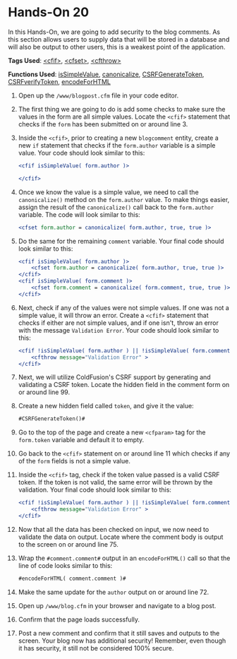 # Hands-On 20

In this Hands-On, we are going to add security to the blog comments. As this section allows users to supply data that will be stored in a database and will also be output to other users, this is a weakest point of the application.

**Tags Used**: [\<cfif>](https://helpx.adobe.com/coldfusion/cfml-reference/coldfusion-tags/tags-i/cfif.html), [\<cfset>](https://helpx.adobe.com/coldfusion/cfml-reference/coldfusion-tags/tags-r-s/cfset.html), [\<cfthrow>](https://helpx.adobe.com/coldfusion/cfml-reference/coldfusion-tags/tags-t/cfthrow.html)

**Functions Used**: [isSimpleValue](https://helpx.adobe.com/coldfusion/cfml-reference/coldfusion-functions/functions-in-k/issimplevalue.html), [canonicalize](https://helpx.adobe.com/coldfusion/cfml-reference/coldfusion-functions/functions-c-d/Canonicalize.html), [CSRFGenerateToken](https://helpx.adobe.com/coldfusion/cfml-reference/coldfusion-functions/functions-c-d/CSRFGenerateToken.html), [CSRFverifyToken](https://helpx.adobe.com/coldfusion/cfml-reference/coldfusion-functions/functions-c-d/CSRFVerifyToken.html), [encodeForHTML](https://helpx.adobe.com/coldfusion/cfml-reference/coldfusion-functions/functions-e-g/encodeforhtml.html)

1. Open up the `/www/blogpost.cfm` file in your code editor.
1. The first thing we are going to do is add some checks to make sure the values in the form are all simple values. Locate the `<cfif>` statement that checks if the `form` has been submitted on or around line 3.
1. Inside the `<cfif>`, prior to creating a new `blogcomment` entity, create a new `if` statement that checks if the `form.author` variable is a simple value. Your code should look similar to this:

    ```cfml
    <cfif isSimpleValue( form.author )>

    </cfif>
    ```

1. Once we know the value is a simple value, we need to call the `canonicalize()` method on the `form.author` value. To make things easier, assign the result of the `canonicalize()` call back to the `form.author` variable. The code will look similar to this:

    ```cfml
    <cfset form.author = canonicalize( form.author, true, true )>
    ```

1. Do the same for the remaining `comment` variable. Your final code should look similar to this:

    ```cfml
    <cfif isSimpleValue( form.author )>
        <cfset form.author = canonicalize( form.author, true, true )>
    </cfif>
    <cfif isSimpleValue( form.comment )>
        <cfset form.comment = canonicalize( form.comment, true, true )>
    </cfif>
    ```

1. Next, check if any of the values were not simple values. If one was not a simple value, it will throw an error. Create a `<cfif>` statement that checks if either are not simple values, and if one isn't, throw an error with the message `Validation Error`. Your code should look similar to this:

    ```cfml
    <cfif !isSimpleValue( form.author ) || !isSimpleValue( form.comment )>
        <cfthrow message="Validation Error" >
    </cfif>
    ```

1. Next, we will utilize ColdFusion's CSRF support by generating and validating a CSRF token. Locate the hidden field in the comment form on or around line 99.
1. Create a new hidden field called `token`, and give it the value:

    ```cfml
    #CSRFGenerateToken()#
    ```

1. Go to the top of the page and create a new `<cfparam>` tag for the `form.token` variable and default it to empty.
1. Go back to the `<cfif>` statement on or around line 11 which checks if any of the `form` fields is not a simple value.
1. Inside the `<cfif>` tag, check if the token value passed is a valid CSRF token. If the token is not valid, the same error will be thrown by the validation. Your final code should look similar to this:

    ```cfml
    <cfif !isSimpleValue( form.author ) || !isSimpleValue( form.comment ) || !CSRFVerifyToken( form.token )>
        <cfthrow message="Validation Error" >
    </cfif>
    ```

1. Now that all the data has been checked on input, we now need to validate the data on output. Locate where the comment body is output to the screen on or around line 75.
1. Wrap the `#comment.comment#` output in an `encodeForHTML()` call so that the line of code looks similar to this:

    ```cfml
    #encodeForHTML( comment.comment )#
    ```

1. Make the same update for the `author` output on or around line 72.
1. Open up `/www/blog.cfm` in your browser and navigate to a blog post.
1. Confirm that the page loads successfully.
1. Post a new comment and confirm that it still saves and outputs to the screen. Your blog now has additional security! Remember, even though it has security, it still not be considered 100% secure.
